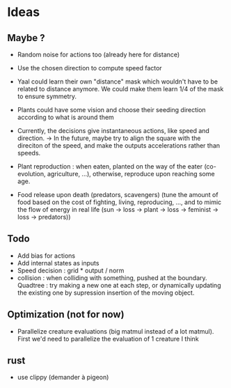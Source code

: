 # Ideas

## Maybe ?

- Random noise for actions too (already here for distance)
- Use the chosen direction to compute speed factor
- Yaal could learn their own "distance" mask which wouldn't have to be related to distance anymore. We could make them learn 1/4 of the mask to ensure symmetry.
- Plants could have some vision and choose their seeding direction according to what is around them

- Currently, the decisions give instantaneous actions, like speed and direction.
    -> In the future, maybe try to align the square with the direciton of the speed, and make the outputs accelerations rather than speeds.

- Plant reproduction : when eaten, planted on the way of the eater (co-evolution, agriculture, ...), otherwise, reproduce upon reaching some age.

- Food release upon death (predators, scavengers) (tune the amount of food based on the cost of fighting, living, reproducing, ..., and to mimic the flow of energy in real life (sun -> loss -> plant -> loss -> feminist -> loss -> predators))

## Todo

- Add bias for actions
- Add internal states as inputs
- Speed decision : grid * output / norm
- collision : when colliding with something, pushed at the boundary.
              Quadtree : try making a new one at each step, or dynamically updating the existing one by supression insertion of the moving object.

## Optimization (not for now)

- Parallelize creature evaluations (big matmul instead of a lot matmul). First we'd need to parallelize the evaluation of 1 creature I think

## rust
- use clippy (demander à pigeon)


